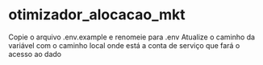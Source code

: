 # otimizador_alocacao_mkt

Copie o arquivo .env.example e renomeie para .env
Atualize o caminho da variável com o caminho local onde está a conta de serviço que fará o acesso ao dado